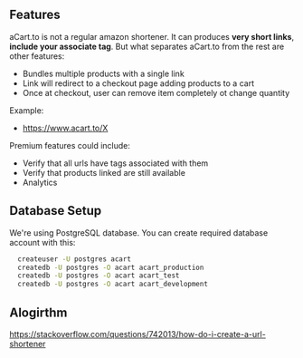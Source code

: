 ## Features
aCart.to is not a regular amazon shortener. It can produces **very short links**, **include your associate tag**. But what separates aCart.to from the rest are other features:
- Bundles multiple products with a single link
- Link will redirect to a checkout page adding products to a cart
- Once at checkout, user can remove item completely ot change quantity

Example:
- https://www.acart.to/X 

Premium features could include:
- Verify that all urls have tags associated with them
- Verify that products linked are still available
- Analytics


## Database Setup

We're using PostgreSQL database. You can create required database account with this:

```bash
  createuser -U postgres acart
  createdb -U postgres -O acart acart_production
  createdb -U postgres -O acart acart_test
  createdb -U postgres -O acart acart_development
```

## Alogirthm

https://stackoverflow.com/questions/742013/how-do-i-create-a-url-shortener
